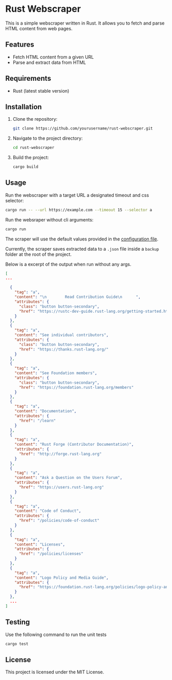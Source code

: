 # Rust Webscraper

This is a simple webscraper written in Rust. It allows you to fetch and parse HTML content from web pages.

## Features

- Fetch HTML content from a given URL
- Parse and extract data from HTML

## Requirements

- Rust (latest stable version)

## Installation

1. Clone the repository:
    ```sh
    git clone https://github.com/yourusername/rust-webscraper.git
    ```
2. Navigate to the project directory:
    ```sh
    cd rust-webscraper
    ```
3. Build the project:
    ```sh
    cargo build
    ```

## Usage

Run the webscraper with a target URL a designated timeout and css selector:
```sh
cargo run -- --url https://example.com --timeout 15 --selector a
```

Run the websraper without cli arguments:
```sh
cargo run
```

The scraper will use the default values provided in the [configuration file](/config.toml).

Currently, the scraper saves extracted data to a `.json` file inside a `backup` folder at the root of the project. 

Below is a excerpt of the output when run without any args. 

```json
[
...

  {
    "tag": "a",
    "content": "\n        Read Contribution Guide\n      ",
    "attributes": {
      "class": "button button-secondary",
      "href": "https://rustc-dev-guide.rust-lang.org/getting-started.html"
    }
  },
  {
    "tag": "a",
    "content": "See individual contributors",
    "attributes": {
      "class": "button button-secondary",
      "href": "https://thanks.rust-lang.org/"
    }
  },
  {
    "tag": "a",
    "content": "See Foundation members",
    "attributes": {
      "class": "button button-secondary",
      "href": "https://foundation.rust-lang.org/members"
    }
  },
  {
    "tag": "a",
    "content": "Documentation",
    "attributes": {
      "href": "/learn"
    }
  },
  {
    "tag": "a",
    "content": "Rust Forge (Contributor Documentation)",
    "attributes": {
      "href": "http://forge.rust-lang.org"
    }
  },
  {
    "tag": "a",
    "content": "Ask a Question on the Users Forum",
    "attributes": {
      "href": "https://users.rust-lang.org"
    }
  },
  {
    "tag": "a",
    "content": "Code of Conduct",
    "attributes": {
      "href": "/policies/code-of-conduct"
    }
  },
  {
    "tag": "a",
    "content": "Licenses",
    "attributes": {
      "href": "/policies/licenses"
    }
  },
  {
    "tag": "a",
    "content": "Logo Policy and Media Guide",
    "attributes": {
      "href": "https://foundation.rust-lang.org/policies/logo-policy-and-media-guide/"
    }
  },
  ...
]
```

## Testing
Use the following command to run the unit tests
```sh
cargo test
```


## License

This project is licensed under the MIT License.